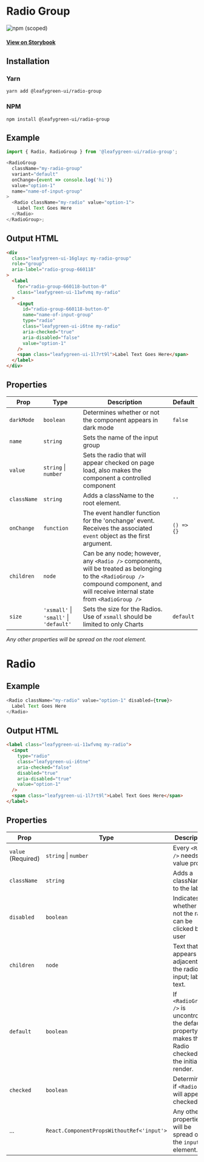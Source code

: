 # Radio Group

![npm (scoped)](https://img.shields.io/npm/v/@leafygreen-ui/radio-group.svg)

#### [View on Storybook](https://mongodb.github.io/leafygreen-ui/?path=/story/radiogroup--uncontrolled)

## Installation

### Yarn

```shell
yarn add @leafygreen-ui/radio-group
```

### NPM

```shell
npm install @leafygreen-ui/radio-group
```

## Example

```js
import { Radio, RadioGroup } from '@leafygreen-ui/radio-group';

<RadioGroup
  className="my-radio-group"
  variant="default"
  onChange={event => console.log('hi')}
  value="option-1"
  name="name-of-input-group"
>
  <Radio className="my-radio" value="option-1">
    Label Text Goes Here
  </Radio>
</RadioGroup>;
```

## Output HTML

```html
<div
  class="leafygreen-ui-16glayc my-radio-group"
  role="group"
  aria-label="radio-group-660118"
>
  <label
    for="radio-group-660118-button-0"
    class="leafygreen-ui-11wfvmq my-radio"
  >
    <input
      id="radio-group-660118-button-0"
      name="name-of-input-group"
      type="radio"
      class="leafygreen-ui-i6tne my-radio"
      aria-checked="true"
      aria-disabled="false"
      value="option-1"
    />
    <span class="leafygreen-ui-1l7rt9l">Label Text Goes Here</span>
  </label>
</div>
```

## Properties

| Prop        | Type                                   | Description                                                                                                                                                                          | Default    |
| ----------- | -------------------------------------- | ------------------------------------------------------------------------------------------------------------------------------------------------------------------------------------ | ---------- |
| `darkMode`  | `boolean`                              | Determines whether or not the component appears in dark mode                                                                                                                         | `false`    |
| `name`      | `string`                               | Sets the name of the input group                                                                                                                                                     |            |
| `value`     | `string` \| `number`                   | Sets the radio that will appear checked on page load, also makes the component a controlled component                                                                                |            |
| `className` | `string`                               | Adds a className to the root element.                                                                                                                                                | `''`       |
| `onChange`  | `function`                             | The event handler function for the 'onchange' event. Receives the associated `event` object as the first argument.                                                                   | `() => {}` |
| `children`  | `node`                                 | Can be any node; however, any `<Radio />` components, will be treated as belonging to the `<RadioGroup />` compound component, and will receive internal state from `<RadioGroup />` |            |
| `size`      | `'xsmall'` \| `'small'` \| `'default'` | Sets the size for the Radios. Use of `xsmall` should be limited to only Charts                                                                                                       | `default`  |

_Any other properties will be spread on the root element._

# Radio

## Example

```js
<Radio className="my-radio" value="option-1" disabled={true}>
  Label Text Goes Here
</Radio>
```

## Output HTML

```html
<label class="leafygreen-ui-11wfvmq my-radio">
  <input
    type="radio"
    class="leafygreen-ui-i6tne"
    aria-checked="false"
    disabled="true"
    aria-disabled="true"
    value="option-1"
  />
  <span class="leafygreen-ui-1l7rt9l">Label Text Goes Here</span>
</label>
```

## Properties

| Prop               | Type                                      | Description                                                                                               | Default |
| ------------------ | ----------------------------------------- | --------------------------------------------------------------------------------------------------------- | ------- |
| `value` (Required) | `string` \| `number`                      | Every `<Radio />` needs a value prop.                                                                     |         |
| `className`        | `string`                                  | Adds a className to the label                                                                             | `''`    |
| `disabled`         | `boolean`                                 | Indicates whether or not the radio can be clicked by a user                                               | `false` |
| `children`         | `node`                                    | Text that appears adjacent to the radio input; label text.                                                |         |
| `default`          | `boolean`                                 | If `<RadioGroup />` is uncontrolled, the default property makes this Radio checked on the initial render. |         |
| `checked`          | `boolean`                                 | Determines if `<Radio />` will appear checked                                                             | `false` |
| ...                | `React.ComponentPropsWithoutRef<'input'>` | Any other properties will be spread on the `input` element.                                               |         |

